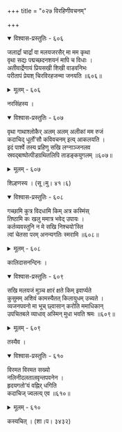 +++
title = "०२७ विरहिणीवचनम्"

+++



<details open><summary>विश्वास-प्रस्तुतिः - ६०६</summary>

जलार्द्रां चार्द्रां वा मलयजरसैर् मा मम कृथा  
वृथा सद्यः पद्मच्छदनशयनं मापि च विधाः ।  
अतीवार्द्रेणायं प्रियसखी शिखी वाडवनिभः  
परीतापं प्रेयश् चिरविरहजन्मा जनयति ॥६०६॥
</details>

<details><summary>मूलम् - ६०६</summary>

जलार्द्रां चार्द्रां वा मलयजरसैर् मा मम कृथा  
वृथा सद्यः पद्मच्छदनशयनं मापि च विधाः ।  
अतीवार्द्रेणायं प्रियसखी शिखी वाडवनिभः  
परीतापं प्रेयश् चिरविरहजन्मा जनयति ॥६०६॥
</details>


नरसिंहस्य ।  



<details open><summary>विश्वास-प्रस्तुतिः - ६०७</summary>

वृथा गाथाश्लोकैर् अलम् अलम् अलीकां मम रुजं  
कदाचिद् धूर्तो’सौ कविवचनम् इत्य् आकलयति ।  
इदं पार्श्वे तस्य प्रहिणु सखि लग्नाञ्जनलव  
स्रवद्बाष्पोत्पीडग्रथितलिपि ताडङ्कयुगलम् ॥६०७॥
</details>

<details><summary>मूलम् - ६०७</summary>

वृथा गाथाश्लोकैर् अलम् अलम् अलीकां मम रुजं  
कदाचिद् धूर्तो’सौ कविवचनम् इत्य् आकलयति ।  
इदं पार्श्वे तस्य प्रहिणु सखि लग्नाञ्जनलव  
स्रवद्बाष्पोत्पीडग्रथितलिपि ताडङ्कयुगलम् ॥६०७॥
</details>


शिल्हणस्य । (सू।मु। ४१।६)  



<details open><summary>विश्वास-प्रस्तुतिः - ६०८</summary>

गच्छामि कुत्र विदधामि किम् अत्र कस्मिंस्  
तिष्ठामि कः खलु ममात्र भवेद् उपायः ।  
कर्तव्यवस्तुनि न मे सखि निश्चयो’स्ति  
त्वां चेतसा परम् अनन्यगतिः स्मरामि ॥६०८॥
</details>

<details><summary>मूलम् - ६०८</summary>

गच्छामि कुत्र विदधामि किम् अत्र कस्मिंस्  
तिष्ठामि कः खलु ममात्र भवेद् उपायः ।  
कर्तव्यवस्तुनि न मे सखि निश्चयो’स्ति  
त्वां चेतसा परम् अनन्यगतिः स्मरामि ॥६०८॥
</details>


कालिदासनन्दिनः ।  



<details open><summary>विश्वास-प्रस्तुतिः - ६०९</summary>

सखि मलयजं मुञ्च क्षारं क्षते किम् इवार्प्यते  
कुसुमम् अशिवं कामस्यैतत् किलायुधम् उच्यते ।  
व्यजनपवनो मा भूच् छ्वासान् करोति ममाधिकान्  
उपचितबले व्याधाव् अस्मिन् मुधा भवति श्रमः ॥६०९॥
</details>

<details><summary>मूलम् - ६०९</summary>

सखि मलयजं मुञ्च क्षारं क्षते किम् इवार्प्यते  
कुसुमम् अशिवं कामस्यैतत् किलायुधम् उच्यते ।  
व्यजनपवनो मा भूच् छ्वासान् करोति ममाधिकान्  
उपचितबले व्याधाव् अस्मिन् मुधा भवति श्रमः ॥६०९॥
</details>


तस्यैव ।  



<details open><summary>विश्वास-प्रस्तुतिः - ६१०</summary>

विरमत विरमत सख्यो  
नलिनीदलतालवृन्तपवनेन ।  
हृदयगतो’यं वह्निर् धगिति  
कदाचिज् ज्वलत्य् एव ॥६१०॥
</details>

<details><summary>मूलम् - ६१०</summary>

विरमत विरमत सख्यो  
नलिनीदलतालवृन्तपवनेन ।  
हृदयगतो’यं वह्निर् धगिति  
कदाचिज् ज्वलत्य् एव ॥६१०॥
</details>


कस्यचित् । (शा।प। ३४३२)  

